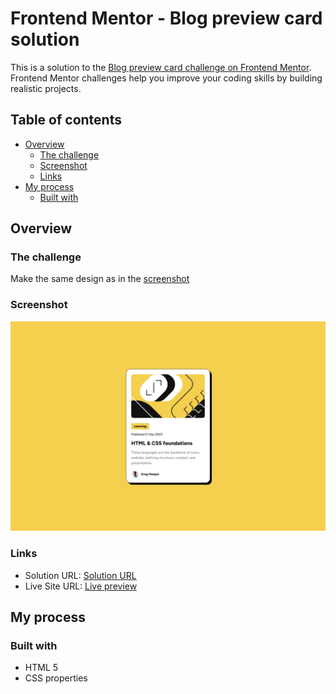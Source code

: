 # Frontend Mentor - Blog preview card solution

This is a solution to the [Blog preview card challenge on Frontend Mentor](https://www.frontendmentor.io/challenges/blog-preview-card-ckPaj01IcS). Frontend Mentor challenges help you improve your 
coding skills by building realistic projects.

## Table of contents

- [Overview](#overview)
  - [The challenge](#the-challenge)
  - [Screenshot](#screenshot)
  - [Links](#links)
- [My process](#my-process)
  - [Built with](#built-with)

## Overview

### The challenge

Make the same design as in the [screenshot](#screenshot)

### Screenshot

![Screenshot of the project](./design/desktop-design.jpg)

### Links

- Solution URL: [Solution URL](https://github.com/Shady-Mo/Blog-Preview-Card)
- Live Site URL: [Live preview](https://shady-mo.github.io/Blog-Preview-Card/)

## My process

### Built with

- HTML 5
- CSS properties
